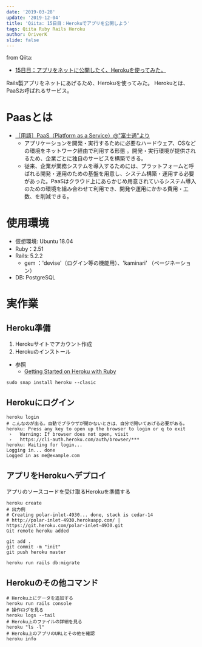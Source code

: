 ```yaml
---
date: '2019-03-28'
update: '2019-12-04'
title: 'Qiita: 15日目：Herokuでアプリを公開しよう'
tags: Qiita Ruby Rails Heroku
author: OriverK
slide: false
---
```


from Qiita: 
- [15日目：アプリをネットに公開したく、Herokuを使ってみた。](https://qiita.com/OriverK/items/03c39ffbccb13c653d92)

Rails製アプリをネットにあげるため、Herokuを使ってみた。
Herokuとは、PaaSお呼ばれるサービス。

# Paasとは
- [［用語］PaaS（Platform as a Service）@"富士通"より](http://jp.fujitsu.com/solutions/cloud/glossary/public-paas.html)
  - アプリケーションを開発・実行するために必要なハードウェア、OSなどの環境をネットワーク経由で利用する形態 。開発・実行環境が提供されるため、企業ごとに独自のサービスを構築できる。
  - 従来、企業が業務システムを導入するためには、プラットフォームと呼ばれる開発・運用のための基盤を用意し、システム構築・運用する必要があった。PaaSはクラウド上にあらかじめ用意されているシステム導入のための環境を組み合わせて利用でき、開発や運用にかかる費用・工数、を削減できる。
 
# 使用環境
- 仮想環境: Ubuntu 18.04
- Ruby：2.51
- Rails: 5.2.2
    - gem ：'devise'（ログイン等の機能用）、'kaminari' （ページネーション）
- DB: PostgreSQL

# 実作業
## Heroku準備
1. Herokuサイトでアカウント作成
2. Herokuのインストール

- 参照
  - [Getting Started on Heroku with Ruby](https://devcenter.heroku.com/articles/getting-started-with-ruby?singlepage=true)

```sh:terminal
sudo snap install heroku --clasic
```
## Herokuにログイン

```sh:terminal
heroku login
# こんなのが出る。自動でブラウザが開かないときは、自分で開いてあげる必要がある。
heroku: Press any key to open up the browser to login or q to exit
 ›   Warning: If browser does not open, visit
 ›   https://cli-auth.heroku.com/auth/browser/***
heroku: Waiting for login...
Logging in... done
Logged in as me@example.com
```

## アプリをHerokuへデプロイ
アプリのソースコードを受け取るHerokuを準備する

```sh:terminal
heroku create
# 出力例
# Creating polar-inlet-4930... done, stack is cedar-14
# http://polar-inlet-4930.herokuapp.com/ | https://git.heroku.com/polar-inlet-4930.git
Git remote heroku added

git add .
git commit -m "init"
git push heroku master

heroku run rails db:migrate
```

## Herokuのその他コマンド
```sh:terminal
# Heroku上にデータを追加する
heroku run rails console
# 操作ログを見る
heroku logs --tail
# Heroku上のファイルの詳細を見る
heroku "ls -l"
# Heroku上のアプリのURLとその他を確認
heroku info
```